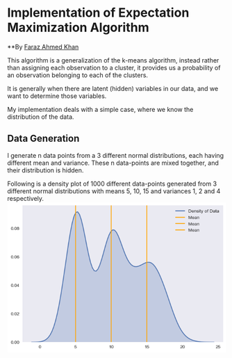 # Implementation of Expectation Maximization Algorithm
**By [Faraz Ahmed Khan](https://www.linkedin.com/in/faraz03983/)

This algorithm is a generalization of the k-means algorithm, instead rather than assigning each observation to a cluster, it provides us a probability of an observation belonging to each of the clusters.

It is generally when there are latent (hidden) variables in our data, and we want to determine those variables.

My implementation deals with a simple case, where we know the distribution of the data. 

## Data Generation
I generate n data points from a 3 different normal distributions, each having different mean and variance. These n data-points are mixed together, and their distribution is hidden.

Following is a density plot of 1000 different data-points generated from 3 different normal distributions with means 5, 10, 15 and variances 1, 2 and 4 respectively.
![Data Generation](/data_points.png)


